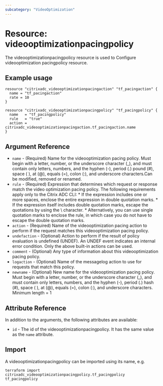 ```yaml
---
subcategory: "VideoOptimization"
---
```


# Resource: videooptimizationpacingpolicy

The videooptimizationpacingpolicy resource is used to Configure videooptimization pacingpolicy resource.


## Example usage

```hcl
resource "citrixadc_videooptimizationpacingaction" "tf_pacingaction" {
  name = "tf_pacingaction"
  rate = 10
}

resource "citrixadc_videooptimizationpacingpolicy" "tf_pacingpolicy" {
  name   = "tf_pacingpolicy"
  rule   = "true"
  action = citrixadc_videooptimizationpacingaction.tf_pacingaction.name
}
```


## Argument Reference

* `name` - (Required) Name for the videooptimization pacing policy. Must begin with a letter, number, or the underscore character (_), and must contain only letters, numbers, and the hyphen (-), period (.) pound (#), space ( ), at (@), equals (=), colon (:), and underscore characters.Can be modified, removed or renamed.
* `rule` - (Required) Expression that determines which request or response match the video optimization pacing policy. The following requirements apply only to the Citrix ADC CLI: * If the expression includes one or more spaces, enclose the entire expression in double quotation marks. * If the expression itself includes double quotation marks, escape the quotations by using the \ character. * Alternatively, you can use single quotation marks to enclose the rule, in which case you do not have to escape the double quotation marks.
* `action` - (Required) Name of the videooptimization pacing action to perform if the request matches this videooptimization pacing policy.
* `undefaction` - (Optional) Action to perform if the result of policy evaluation is undefined (UNDEF). An UNDEF event indicates an internal error condition. Only the above built-in actions can be used.
* `comment` - (Optional) Any type of information about this videooptimization pacing policy.
* `logaction` - (Optional) Name of the messagelog action to use for requests that match this policy.
* `newname` - (Optional) New name for the videooptimization pacing policy. Must begin with a letter, number, or the underscore character (_), and must contain only letters, numbers, and the hyphen (-), period (.) hash (#), space ( ), at (@), equals (=), colon (:), and underscore characters. Minimum length =  1


## Attribute Reference

In addition to the arguments, the following attributes are available:

* `id` - The id of the videooptimizationpacingpolicy. It has the same value as the `name` attribute.


## Import

A videooptimizationpacingpolicy can be imported using its name, e.g.

```shell
terraform import citrixadc_videooptimizationpacingpolicy.tf_pacingpolicy tf_pacingpolicy
```

